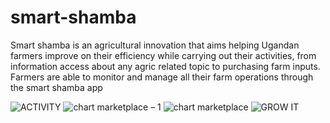# smart-shamba
Smart shamba is an agricultural innovation that aims helping Ugandan farmers improve on their efficiency while carrying out their activities, from information access about any agric related topic to purchasing farm inputs. Farmers are able to monitor and manage all their  farm operations through the smart shamba app

![ACTIVITY](https://user-images.githubusercontent.com/62070508/173274701-542704b2-0211-4917-9688-14da5489eb60.png)
![chart   marketplace – 1](https://user-images.githubusercontent.com/62070508/173274708-1e6bcf24-ab4c-428a-8e98-a2467ed6506c.png)
![chart   marketplace](https://user-images.githubusercontent.com/62070508/173274712-5cb03052-8e31-4531-9fc8-c1c9bf493548.png)
![GROW IT](https://user-images.githubusercontent.com/62070508/173274716-2ddeb7b0-1cb4-4bfa-9314-57f7dbd77ba3.png)

